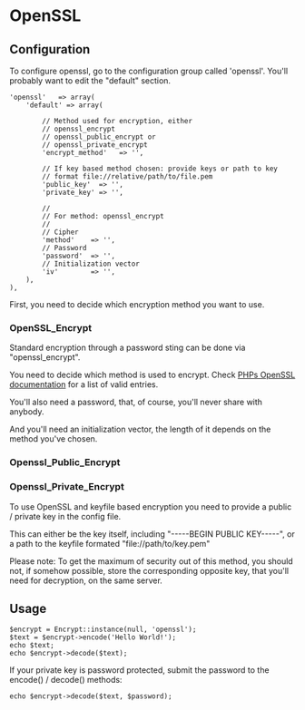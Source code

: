 # OpenSSL

## Configuration

To configure openssl, go to the configuration group called 'openssl'.
You'll probably want to edit the "default" section.

    'openssl'   => array(
        'default' => array(
            
            // Method used for encryption, either 
            // openssl_encrypt 
            // openssl_public_encrypt or 
            // openssl_private_encrypt
            'encrypt_method'   => '',
            
            // If key based method chosen: provide keys or path to key
            // format file://relative/path/to/file.pem
            'public_key'  => '',
            'private_key' => '',
            
            // 
            // For method: openssl_encrypt
            //
            // Cipher
            'method'    => '',
            // Password
            'password'  => '',
            // Initialization vector
            'iv'        => '',
        ),
    ),

First, you need to decide which encryption method you want to use.

### OpenSSL_Encrypt

Standard encryption through a password sting can be done via "openssl_encrypt".

You need to decide which method is used to encrypt. Check [PHPs OpenSSL documentation](http://pl2.php.net/manual/en/function.openssl-get-cipher-methods.php) for a list of valid entries.

You'll also need a password, that, of course, you'll never share with anybody.

And you'll need an initialization vector, the length of it depends on the method you've chosen.

### Openssl_Public_Encrypt
### Openssl_Private_Encrypt

To use OpenSSL and keyfile based encryption you need to provide a public / private key in the config file.

This can either be the key itself, including "-----BEGIN PUBLIC KEY-----", 
or a path to the keyfile formated "file://path/to/key.pem"

Please note: To get the maximum of security out of this method, you should not, if somehow possible, store the corresponding opposite key, that you'll need for decryption, on the same server.

## Usage

    $encrypt = Encrypt::instance(null, 'openssl');
    $text = $encrypt->encode('Hello World!');
    echo $text;
    echo $encrypt->decode($text);

If your private key is password protected, submit the password to the encode() / decode() methods:

    echo $encrypt->decode($text, $password);